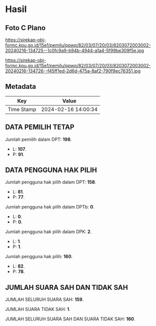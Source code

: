# Hasil

## Foto C Plano

https://sirekap-obj-formc.kpu.go.id/15e1/pemilu/ppwp/82/03/07/20/03/8203072003002-20240216-134725--1c0fc9a9-b94b-4944-a1a4-5f99be309f5e.jpg

https://sirekap-obj-formc.kpu.go.id/15e1/pemilu/ppwp/82/03/07/20/03/8203072003002-20240216-134726--f45ff1ed-2d6d-475a-8af2-790f9ec76351.jpg


## Metadata

| Key        | Value               |
| ---------- | ------------------- |
| Time Stamp | 2024-02-16 14:00:34 |


## DATA PEMILIH TETAP

Jumlah pemilih dalam DPT: **198**.
 * L: **107**.
 * P: **91**.

## DATA PENGGUNA HAK PILIH

Jumlah pengguna hak pilih dalam DPT: **158**.
 * L: **81**.
 * P: **77**.

Jumlah pengguna hak pilih dalam DPTb: **0**.
 * L: **0**.
 * P: **0**.

Jumlah pengguna hak pilih dalam DPK: **2**.
 * L: **1**.
 * P: **1**.

Jumlah pengguna hak pilih: **160**.
 * L: **82**.
 * P: **78**.

## JUMLAH SUARA SAH DAN TIDAK SAH

JUMLAH SELURUH SUARA SAH: **159**.

JUMLAH SUARA TIDAK SAH: **1**.

JUMLAH SELURUH SUARA SAH DAN SUARA TIDAK SAH: **160**.


